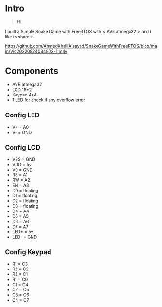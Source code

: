 # Intro

> Hi

I built a Simple Snake Game with FreeRTOS with < AVR atmega32 > and i like to share it .

https://github.com/AhmedKhalilAlsayed/SnakeGameWithFreeRTOS/blob/main/Vid20220924084802-1.m4v

# Components
* AVR atmega32
* LCD 16*2
* Keypad 4*4
* 1 LED for check if any overflow error

## Config LED
* V+ = A0
* V- = GND

## Config LCD
* VSS = GND
* VDD = 5v
* V0 = GND
* RS = A1
* RW = A2
* EN = A3
* D0 = floating
* D1 = floating
* D2 = floating
* D3 = floating
* D4 = A4
* D5 = A5
* D6 = A6
* D7 = A7
* LED+ = 5v
* LED- = GND

## Config Keypad
* R1 = C3
* R2 = C2
* R3 = C1
* R1 = C0
* C1 = C4
* C2 = C5
* C3 = C6
* C4 = C7

